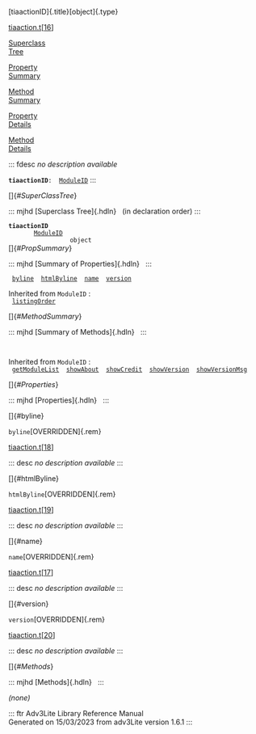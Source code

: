 [tiaactionID]{.title}[object]{.type}

[tiaaction.t](../file/tiaaction.t.html)\[[16](../source/tiaaction.t.html#16)\]

[Superclass\
Tree](#_SuperClassTree_)

[Property\
Summary](#_PropSummary_)

[Method\
Summary](#_MethodSummary_)

[Property\
Details](#_Properties_)

[Method\
Details](#_Methods_)

::: fdesc
*no description available*

**`tiaactionID`**` :   `[`ModuleID`](../object/ModuleID.html)
:::

[]{#_SuperClassTree_}

::: mjhd
[Superclass Tree]{.hdln}   (in declaration order)
:::

**`tiaactionID`**\
`         `[`ModuleID`](../object/ModuleID.html)\
`                 object`\
[]{#_PropSummary_}

::: mjhd
[Summary of Properties]{.hdln}  
:::

` `[`byline`](#byline)`  `[`htmlByline`](#htmlByline)`  `[`name`](#name)`  `[`version`](#version)`  `

Inherited from `ModuleID` :\
` `[`listingOrder`](../object/ModuleID.html#listingOrder)`  `

[]{#_MethodSummary_}

::: mjhd
[Summary of Methods]{.hdln}  
:::

` `

Inherited from `ModuleID` :\
` `[`getModuleList`](../object/ModuleID.html#getModuleList)`  `[`showAbout`](../object/ModuleID.html#showAbout)`  `[`showCredit`](../object/ModuleID.html#showCredit)`  `[`showVersion`](../object/ModuleID.html#showVersion)`  `[`showVersionMsg`](../object/ModuleID.html#showVersionMsg)`  `

[]{#_Properties_}

::: mjhd
[Properties]{.hdln}  
:::

[]{#byline}

`byline`[OVERRIDDEN]{.rem}

[tiaaction.t](../file/tiaaction.t.html)\[[18](../source/tiaaction.t.html#18)\]

::: desc
*no description available*
:::

[]{#htmlByline}

`htmlByline`[OVERRIDDEN]{.rem}

[tiaaction.t](../file/tiaaction.t.html)\[[19](../source/tiaaction.t.html#19)\]

::: desc
*no description available*
:::

[]{#name}

`name`[OVERRIDDEN]{.rem}

[tiaaction.t](../file/tiaaction.t.html)\[[17](../source/tiaaction.t.html#17)\]

::: desc
*no description available*
:::

[]{#version}

`version`[OVERRIDDEN]{.rem}

[tiaaction.t](../file/tiaaction.t.html)\[[20](../source/tiaaction.t.html#20)\]

::: desc
*no description available*
:::

[]{#_Methods_}

::: mjhd
[Methods]{.hdln}  
:::

*(none)*

::: ftr
Adv3Lite Library Reference Manual\
Generated on 15/03/2023 from adv3Lite version 1.6.1
:::
